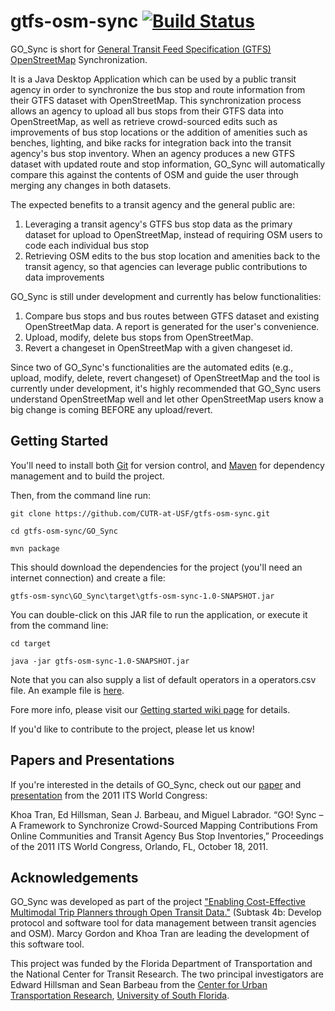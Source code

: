gtfs-osm-sync [![Build Status](https://travis-ci.org/CUTR-at-USF/gtfs-osm-sync.svg?branch=master)](https://travis-ci.org/CUTR-at-USF/gtfs-osm-sync)
=============

GO_Sync is short for [General Transit Feed Specification (GTFS)](https://developers.google.com/transit/gtfs/reference) [OpenStreetMap](http://wiki.openstreetmap.org/wiki/Main_Page) Synchronization. 

It is a Java Desktop Application which can be used by a public transit agency in order to synchronize the bus stop and route information from their GTFS dataset with OpenStreetMap. This synchronization process allows an agency to upload all bus stops from their GTFS data into OpenStreetMap, as well as retrieve crowd-sourced edits such as improvements of bus stop locations or the addition of amenities such as benches, lighting, and bike racks for integration back into the transit agency's bus stop inventory. When an agency produces a new GTFS dataset with updated route and stop information, GO_Sync will automatically compare this against the contents of OSM and guide the user through merging any changes in both datasets.

The expected benefits to a transit agency and the general public are:

1. Leveraging a transit agency's GTFS bus stop data as the primary dataset for upload to OpenStreetMap, instead of requiring OSM users to code each individual bus stop
2. Retrieving OSM edits to the bus stop location and amenities back to the transit agency, so that agencies can leverage public contributions to data improvements

GO_Sync is still under development and currently has below functionalities:

1. Compare bus stops and bus routes between GTFS dataset and existing OpenStreetMap data. A report is generated for the user's convenience.
2. Upload, modify, delete bus stops from OpenStreetMap.
3. Revert a changeset in OpenStreetMap with a given changeset id.

Since two of GO_Sync's functionalities are the automated edits (e.g., upload, modify, delete, revert changeset) of OpenStreetMap and the tool is currently under development, it's highly recommended that GO_Sync users understand OpenStreetMap well and let other OpenStreetMap users know a big change is coming BEFORE any upload/revert.

## Getting Started

You'll need to install both [Git](https://git-scm.com/) for version control, and [Maven](https://maven.apache.org/index.html) for dependency management and to build the project.

Then, from the command line run:

`git clone https://github.com/CUTR-at-USF/gtfs-osm-sync.git`

`cd gtfs-osm-sync/GO_Sync`

`mvn package`

This should download the dependencies for the project (you'll need an internet connection) and create a file:

`gtfs-osm-sync\GO_Sync\target\gtfs-osm-sync-1.0-SNAPSHOT.jar`

You can double-click on this JAR file to run the application, or execute it from the command line:

`cd target`

`java -jar gtfs-osm-sync-1.0-SNAPSHOT.jar`

Note that you can also supply a list of default operators in a operators.csv file.  An example file is [here](https://github.com/CUTR-at-USF/gtfs-osm-sync/blob/master/GO_Sync/operators.csv).

Fore more info, please visit our [Getting started wiki page](https://github.com/CUTR-at-USF/gtfs-osm-sync/wiki/Getting-started) for details.

If you'd like to contribute to the project, please let us know!

## Papers and Presentations

If you're interested in the details of GO_Sync, check out our [paper](http://www.locationaware.usf.edu/wp-content/uploads/2011/10/Tran-et.-al.-GO_Sync-Framework-to-Synchronize-Crowd-sourced-Transit-Data-with-GTFS-ITS-final.pdf) and [presentation](http://www.locationaware.usf.edu/wp-content/uploads/2011/10/LocationDataSigning-ITSWC2011-sjb.pps) from the 2011 ITS World Congress:

Khoa Tran, Ed Hillsman, Sean J. Barbeau, and Miguel Labrador. “GO! Sync – A Framework to Synchronize Crowd-Sourced Mapping Contributions From Online Communities and Transit Agency Bus Stop Inventories,” Proceedings of the 2011 ITS World Congress, Orlando, FL, October 18, 2011.

## Acknowledgements

GO_Sync was developed as part of the project ["Enabling Cost-Effective Multimodal Trip Planners through Open Transit Data."](http://www.locationaware.usf.edu/ongoing-research/open-transit-data/) (Subtask 4b: Develop protocol and software tool for data management between transit agencies and OSM). Marcy Gordon and Khoa Tran are leading the development of this software tool.

This project was funded by the Florida Department of Transportation and the National Center for Transit Research. The two principal investigators are Edward Hillsman and Sean Barbeau from the [Center for Urban Transportation Research](http://www.cutr.usf.edu/), [University of South Florida](www.usf.edu).
